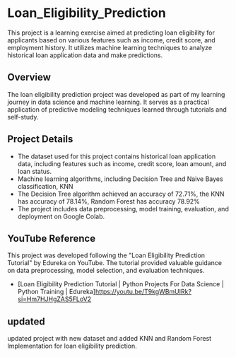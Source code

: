 # Loan_Eligibility_Prediction
This project is a learning exercise aimed at predicting loan eligibility for applicants based on various features such as income, credit score, and employment history. It utilizes machine learning techniques to analyze historical loan application data and make predictions.
## Overview

The loan eligibility prediction project was developed as part of my learning journey in data science and machine learning. It serves as a practical application of predictive modeling techniques learned through tutorials and self-study.

## Project Details

- The dataset used for this project contains historical loan application data, including features such as income, credit score, loan amount, and loan status.
- Machine learning algorithms, including Decision Tree and Naive Bayes classification, KNN
- The Decision Tree algorithm achieved an accuracy of 72.71%, the KNN has accuracy of 78.14%, Random Forest has accuracy 78.92%
- The project includes data preprocessing, model training, evaluation, and deployment on Google Colab.

## YouTube Reference

This project was developed following the "Loan Eligibility Prediction Tutorial" by Edureka on YouTube. The tutorial provided valuable guidance on data preprocessing, model selection, and evaluation techniques.

- [Loan Eligibility Prediction Tutorial | Python Projects For Data Science | Python Training | Edureka]https://youtu.be/T9kgWBmUIRk?si=Hm7HJHgZAS5FLoV2
## updated
updated project with new dataset and added KNN and Random Forest Implementation for loan eligibility prediction.
